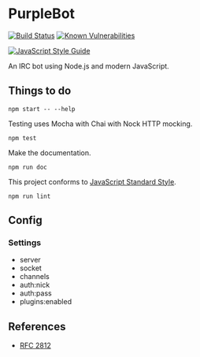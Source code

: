 # PurpleBot

[![Build Status](https://travis-ci.org/dpyro/purplebot.svg?branch=master)](https://travis-ci.org/dpyro/purplebot)
[![Known Vulnerabilities](https://snyk.io/test/github/dpyro/purplebot/badge.svg)](https://snyk.io/test/github/dpyro/purplebot)

[![JavaScript Style Guide](https://img.shields.io/badge/code_style-standard-brightgreen.svg)](https://standardjs.com)

An IRC bot using Node.js and modern JavaScript.

## Things to do

```shell
npm start -- --help
```

Testing uses Mocha with Chai with Nock HTTP mocking.

```shell
npm test
```

Make the documentation.

```shell
npm run doc
```

This project conforms to [JavaScript Standard Style](https://github.com/feross/standard).

```shell
npm run lint
```

## Config

### Settings

- server
- socket
- channels
- auth:nick
- auth:pass
- plugins:enabled

## References

* [RFC 2812](https://tools.ietf.org/html/rfc2812)
